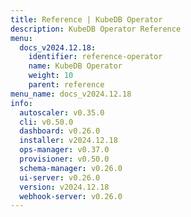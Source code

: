 ```yaml
---
title: Reference | KubeDB Operator
description: KubeDB Operator Reference
menu:
  docs_v2024.12.18:
    identifier: reference-operator
    name: KubeDB Operator
    weight: 10
    parent: reference
menu_name: docs_v2024.12.18
info:
  autoscaler: v0.35.0
  cli: v0.50.0
  dashboard: v0.26.0
  installer: v2024.12.18
  ops-manager: v0.37.0
  provisioner: v0.50.0
  schema-manager: v0.26.0
  ui-server: v0.26.0
  version: v2024.12.18
  webhook-server: v0.26.0
---
```


